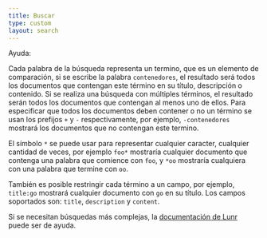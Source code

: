```yaml
---
title: Buscar
type: custom
layout: search
---
```


<summary>Ayuda:</summary>

Cada palabra de la búsqueda representa un termino, que es un elemento de
comparación, si se escribe la palabra `contenedores`, el resultado será todos
los documentos que contengan este término en su título, descripción o
contenido. Si se realiza una búsqueda con múltiples términos, el resultado
serán todos los documentos que contengan al menos uno de ellos. Para
especificar que todos los documentos deben contener o no un término se usan los
prefijos `+` y `-` respectivamente, por ejemplo, `-contenedores` mostrará los
documentos que no contengan este termino.

El símbolo `*` se puede usar para representar cualquier caracter, cualquier
cantidad de veces, por ejemplo `foo*` mostraría cualquier documento que
contenga una palabra que comience con `foo`, y `*oo` mostraría cualquiera con
una palabra que termine con `oo`.

También es posible restringir cada término a un campo, por ejemplo, `title:go`
mostrará cualquier documento con `go` en su título. Los campos soportados son:
`title`, `description` y `content`.

[Documentación de Lunr]: https://lunrjs.com/guides/searching.html

Si se necesitan búsquedas más complejas, la [documentación de Lunr][] puede ser
de ayuda.

